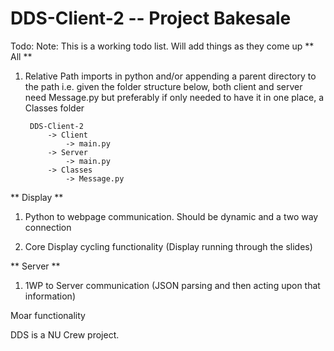 DDS-Client-2 -- Project Bakesale
================================
Todo:
Note: This is a working todo list. Will add things as they come up
** All ** 
1. Relative Path imports in python and/or appending a parent directory to the path
	i.e. given the folder structure below, both client and server need 
	Message.py but preferably if only needed to have it in one place, a Classes folder

		DDS-Client-2
			-> Client
				-> main.py
			-> Server
				-> main.py
			-> Classes
				-> Message.py

** Display **
1. Python to webpage communication. Should be dynamic and a two way connection

2. Core Display cycling functionality (Display running through the slides)

** Server **
1. 1WP to Server communication (JSON parsing and then acting upon that information)

Moar functionality


DDS is a NU Crew project.
